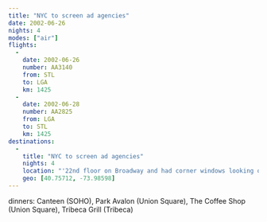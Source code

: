 ```yaml
---
title: "NYC to screen ad agencies"
date: 2002-06-26
nights: 4
modes: ["air"]
flights:
  -
    date: 2002-06-26
    number: AA3140
    from: STL
    to: LGA
    km: 1425
  -
    date: 2002-06-28
    number: AA2825
    from: LGA
    to: STL
    km: 1425
destinations:
  -
    title: "NYC to screen ad agencies"
    nights: 4
    location: "'22nd floor on Broadway and had corner windows looking over Times Square'"
    geo: [40.75712, -73.98598]
---
```


dinners: Canteen (SOHO), Park Avalon (Union Square), The Coffee Shop (Union Square), Tribeca Grill (Tribeca)
